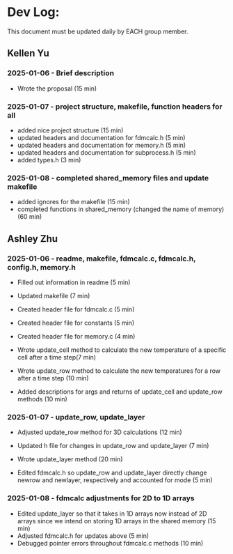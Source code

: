 # Dev Log:

This document must be updated daily by EACH group member.

## Kellen Yu

### 2025-01-06 - Brief description
- Wrote the proposal (15 min)

### 2025-01-07 - project structure, makefile, function headers for all
- added nice project structure (15 min)
- updated headers and documentation for fdmcalc.h (5 min)
- updated headers and documentation for memory.h (5 min)
- updated headers and documentation for subprocess.h (5 min)
- added types.h (3 min)

### 2025-01-08 - completed shared_memory files and update makefile
- added ignores for the makefile (15 min)
- completed functions in shared_memory (changed the name of memory) (60 min)


## Ashley Zhu

### 2025-01-06 - readme, makefile, fdmcalc.c, fdmcalc.h, config.h, memory.h
- Filled out information in readme (5 min)
- Updated makefile (7 min)
- Created header file for fdmcalc.c (5 min)
- Created header file for constants (5 min)
- Created header file for memory.c (4 min)

- Wrote update_cell method to calculate the new temperature of a specific cell after a time step(7 min)
- Wrote update_row method to calculate the new temperatures for a row after a time step (10 min)
- Added descriptions for args and returns of update_cell and update_row methods (10 min)


### 2025-01-07 - update_row, update_layer
- Adjusted update_row method for 3D calculations (12 min)
- Updated h file for changes in update_row and update_layer (7 min)

- Wrote update_layer method (20 min)
- Edited fdmcalc.h so update_row and update_layer directly change newrow and newlayer, respectively and accounted for mode (5 min) 


### 2025-01-08 - fdmcalc adjustments for 2D to 1D arrays
- Edited update_layer so that it takes in 1D arrays now instead of 2D arrays since we intend on storing 1D arrays in the shared memory (15 min) 
- Adjusted fdmcalc.h for updates above (5 min)
- Debugged pointer errors throughout fdmcalc.c methods (10 min)